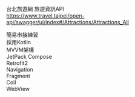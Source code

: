 台北旅遊網 旅遊資訊API  
https://www.travel.taipei/open-api/swagger/ui/index#/Attractions/Attractions_All

簡易串接練習  
採用Kotlin  
MVVM架構  
JetPack Compose  
Retrofit2  
Navigation  
Fragment  
Coil  
WebView  
